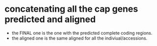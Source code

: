 # concatenating all the cap genes predicted and aligned
- the FINAL one is the one with the predicted complete coding regions.
- the aligned one is the same aligned for all the indiviual/accessions.
